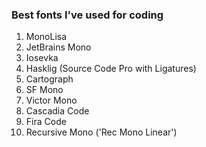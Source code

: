 ### Best fonts I've used for coding


1. MonoLisa
2. JetBrains Mono
3. Iosevka
4. Hasklig (Source Code Pro with Ligatures)
5. Cartograph
6. SF Mono
7. Victor Mono
8. Cascadia Code
9. Fira Code
10. Recursive Mono ('Rec Mono Linear')
